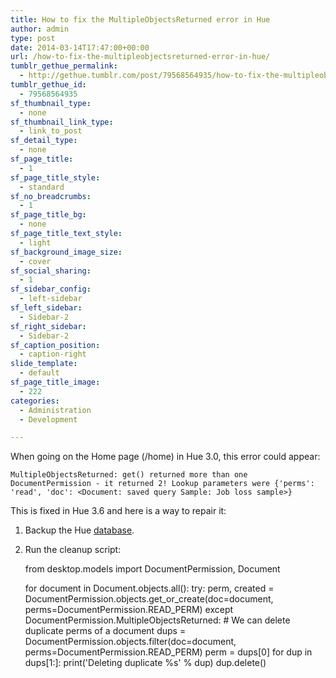 ```yaml
---
title: How to fix the MultipleObjectsReturned error in Hue
author: admin
type: post
date: 2014-03-14T17:47:00+00:00
url: /how-to-fix-the-multipleobjectsreturned-error-in-hue/
tumblr_gethue_permalink:
  - http://gethue.tumblr.com/post/79568564935/how-to-fix-the-multipleobjectsreturned-error-in-hue
tumblr_gethue_id:
  - 79568564935
sf_thumbnail_type:
  - none
sf_thumbnail_link_type:
  - link_to_post
sf_detail_type:
  - none
sf_page_title:
  - 1
sf_page_title_style:
  - standard
sf_no_breadcrumbs:
  - 1
sf_page_title_bg:
  - none
sf_page_title_text_style:
  - light
sf_background_image_size:
  - cover
sf_social_sharing:
  - 1
sf_sidebar_config:
  - left-sidebar
sf_left_sidebar:
  - Sidebar-2
sf_right_sidebar:
  - Sidebar-2
sf_caption_position:
  - caption-right
slide_template:
  - default
sf_page_title_image:
  - 222
categories:
  - Administration
  - Development

---
```

When going on the Home page (/home) in Hue 3.0, this error could appear:

    MultipleObjectsReturned: get() returned more than one DocumentPermission - it returned 2! Lookup parameters were {'perms': 'read', 'doc': <Document: saved query Sample: Job loss sample>}

This is fixed in Hue 3.6 and here is a way to repair it:

1. Backup the Hue <a href="https://docs.gethue.com/administrator/administration/database/" target="_blank" rel="noopener noreferrer">database</a>.

2. Run the cleanup script:

    from desktop.models import DocumentPermission, Document

    for document in Document.objects.all():
      try:
        perm, created = DocumentPermission.objects.get_or_create(doc=document, perms=DocumentPermission.READ_PERM)
      except DocumentPermission.MultipleObjectsReturned:
        # We can delete duplicate perms of a document
        dups = DocumentPermission.objects.filter(doc=document, perms=DocumentPermission.READ_PERM)
        perm = dups[0]
        for dup in dups[1:]:
          print('Deleting duplicate %s' % dup)
          dup.delete()

